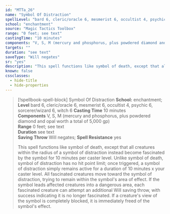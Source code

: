 ```yaml
---
id: "MTTa_26"
name: "Symbol Of Distraction"
spellLevel: "bard 6, cleric/oracle 6, mesmerist 6, occultist 4, psychic 6, sorcerer/wizard 6, witch 6"
school: "enchantment"
source: "Magic Tactics Toolbox"
range: "0 feet; see text"
castingTime: "10 minutes"
components: "V, S, M (mercury and phosphorus, plus powdered diamond and opal worth a total of 5,000 gp)"
targets: ""
duration: "see text"
saveType: "Will negates"
sr: "yes"
description: "This spell functions like symbol of death, except that all creatures within the radius of a symbol of distraction instead become fascinated by the symbol for 10 minutes per caster level. Unlike symbol of death, symbol of distraction has no hit point limit; once triggered, a symbol of distraction simply remains active for a duration of 10 minutes x your caster level. All fascinated creatures move toward the symbol of distraction, trying to remain within the symbol's area of effect. If the symbol leads affected creatures into a dangerous area, each fascinated creature can attempt an additional Will saving throw, with success indicating it is no longer fascinated. If a creature's view of the symbol is completely blocked, it is immediately freed of the symbol's effect."
known: false
cssclasses:
  - hide-title
  - hide-properties
---
```


> [!spellbook-spell-block] Symbol Of Distraction
> **School:** enchantment; **Level** bard 6, cleric/oracle 6, mesmerist 6, occultist 4, psychic 6, sorcerer/wizard 6, witch 6
> **Casting Time** 10 minutes  
> **Components** V, S, M (mercury and phosphorus, plus powdered diamond and opal worth a total of 5,000 gp)  
> **Range** 0 feet; see text  
> **Duration** see text  
> **Saving Throw** Will negates; **Spell Resistance** yes
> 
> This spell functions like symbol of death, except that all creatures within the radius of a symbol of distraction instead become fascinated by the symbol for 10 minutes per caster level. Unlike symbol of death, symbol of distraction has no hit point limit; once triggered, a symbol of distraction simply remains active for a duration of 10 minutes x your caster level. All fascinated creatures move toward the symbol of distraction, trying to remain within the symbol's area of effect. If the symbol leads affected creatures into a dangerous area, each fascinated creature can attempt an additional Will saving throw, with success indicating it is no longer fascinated. If a creature's view of the symbol is completely blocked, it is immediately freed of the symbol's effect.